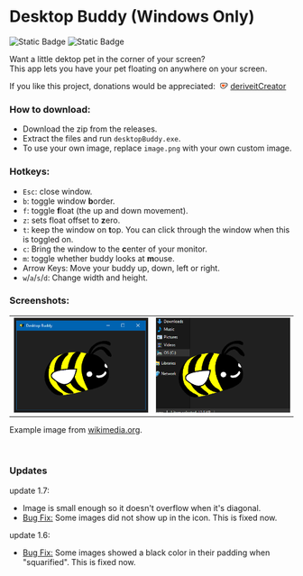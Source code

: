 # Desktop Buddy (Windows Only)

![Static Badge](https://img.shields.io/badge/C%20Programming%20Language-blue?style=for-the-badge&logo=C&logoColor=white&labelColor=%236195CB&color=%2300427E) ![Static Badge](https://img.shields.io/badge/Raylib%20library-blue?style=for-the-badge&logo=raylib&logoColor=black&labelColor=white&color=%23f5f5f5)


Want a little dektop pet in the corner of your screen?<br/>
This app lets you have your pet floating on anywhere on your screen.<br/>


If you like this project, donations would be appreciated: &nbsp;<img alt="ko-fi" src="kofi_symbol.png" height="12"/> [deriveitCreator](https://ko-fi.com/deriveitcreator)


### How to download:
- Download the zip from the releases.
- Extract the files and run `desktopBuddy.exe`.
- To use your own image, replace `image.png` with your own custom image.

### Hotkeys:
- `Esc`: close window.
- `b`: toggle window **b**order.
- `f`: toggle **f**loat (the up and down movement).
- `z`: sets float offset to **z**ero.
- `t`: keep the window on **t**op. You can click through the window when this is toggled on.
- `c`: Bring the window to the **c**enter of your monitor.
- `m`: toggle whether buddy looks at **m**ouse.
- Arrow Keys: Move your buddy up, down, left or right.
- `w`/`a`/`s`/`d`: Change width and height.

### Screenshots:

<table><tbody><tr>
  <td><img src="screenshot.png" style="border:#EEE 1px solid;width:100%" alt=""/></td>
  <td><img src="screenshot2.png" style="border:#EEE 1px solid;width:100%" alt=""/></td>
</tr></tbody></table>

Example image from <a href='https://commons.wikimedia.org/wiki/File:Bumblebee_white_eyes_clipart.svg'>wikimedia.org</a>.

<br/>

### Updates

update 1.7:
- Image is small enough so it doesn't overflow when it's diagonal.
- <u>Bug Fix:</u> Some images did not show up in the icon. This is fixed now.

update 1.6:
 - <u>Bug Fix:</u> Some images showed a black color in their padding when "squarified". This is fixed now.



